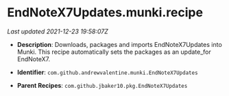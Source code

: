 # EndNoteX7Updates.munki.recipe

_Last updated 2021-12-23 19:58:07Z_

- **Description**: Downloads, packages and imports EndNoteX7Updates into Munki. This recipe automatically sets the packages as an update_for EndNoteX7.

- **Identifier**: `com.github.andrewvalentine.munki.EndNoteX7Updates`

- **Parent Recipes**: `com.github.jbaker10.pkg.EndNoteX7Updates`